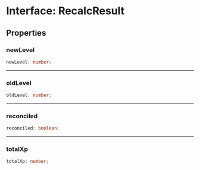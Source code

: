 # Interface: RecalcResult

## Properties

### newLevel

```ts
newLevel: number;
```

***

### oldLevel

```ts
oldLevel: number;
```

***

### reconciled

```ts
reconciled: boolean;
```

***

### totalXp

```ts
totalXp: number;
```
